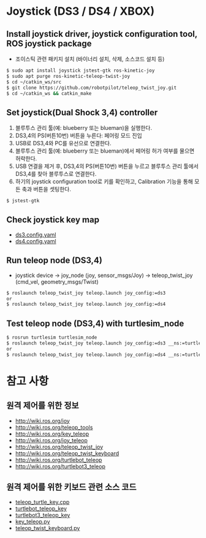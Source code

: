 # Joystick (DS3 / DS4 / XBOX)

## Install joystick driver, joystick configuration tool, ROS joystick package
- 조이스틱 관련 패키지 설치 (바이너리 설치, 삭제, 소스코드 설치 등)
```bash
$ sudo apt install joystick jstest-gtk ros-kinetic-joy
$ sudo apt purge ros-kinetic-teleop-twist-joy
$ cd ~/catkin_ws/src
$ git clone https://github.com/robotpilot/teleop_twist_joy.git
$ cd ~/catkin_ws && catkin_make
```

## Set joystick(Dual Shock 3,4) controller
1. 블루투스 관리 툴(예: blueberry 또는 blueman)을 실행한다.
1. DS3,4의 PS(버튼10번) 버튼을 누른다: 페어링 모드 진입
1. USB로 DS3,4와 PC를 유선으로 연결한다.
1. 블루투스 관리 툴(예: blueberry 또는 blueman)에서 페어링 허가 여부를 물으면 허락한다.
1. USB 연결을 제거 후, DS3,4의 PS(버튼10번) 버튼을 누르고 블루투스 관리 툴에서 DS3,4를 찾아 블루투스로 연결한다.
1. 하기의 joystick configuration tool로 키를 확인하고, Calibration 기능을 통해 모든 축과 버튼을 셋팅한다.
```bash
$ jstest-gtk 
```

## Check joystick key map
- [ds3.config.yaml](https://github.com/robotpilot/teleop_twist_joy/blob/melodic-devel/config/ds3.config.yaml)
- [ds4.config.yaml](https://github.com/robotpilot/teleop_twist_joy/blob/melodic-devel/config/ds4.config.yaml)

## Run teleop node (DS3,4)
- joystick device -> joy_node (joy, sensor_msgs/Joy) -> teleop_twist_joy (cmd_vel, geometry_msgs/Twist)
```bash
$ roslaunch teleop_twist_joy teleop.launch joy_config:=ds3
or
$ roslaunch teleop_twist_joy teleop.launch joy_config:=ds4
```

## Test teleop node (DS3,4) with turtlesim_node
```bash
$ rosrun turtlesim turtlesim_node
$ roslaunch teleop_twist_joy teleop.launch joy_config:=ds3 __ns:=turtle1
or
$ roslaunch teleop_twist_joy teleop.launch joy_config:=ds4 __ns:=turtle1
```

# 참고 사항
## 원격 제어를 위한 정보
- http://wiki.ros.org/joy
- http://wiki.ros.org/teleop_tools
- http://wiki.ros.org/key_teleop
- http://wiki.ros.org/joy_teleop
- http://wiki.ros.org/teleop_twist_joy
- http://wiki.ros.org/teleop_twist_keyboard
- http://wiki.ros.org/turtlebot_teleop
- http://wiki.ros.org/turtlebot3_teleop

## 원격 제어를 위한 키보드 관련 소스 코드
- [teleop_turtle_key.cpp](https://github.com/ros/ros_tutorials/blob/melodic-devel/turtlesim/tutorials/teleop_turtle_key.cpp)
- [turtlebot_teleop_key](https://github.com/turtlebot/turtlebot/blob/kinetic/turtlebot_teleop/scripts/turtlebot_teleop_key)
- [turtlebot3_teleop_key](https://github.com/ROBOTIS-GIT/turtlebot3/blob/master/turtlebot3_teleop/nodes/turtlebot3_teleop_key)
- [key_teleop.py](https://github.com/ros-teleop/teleop_tools/blob/kinetic-devel/key_teleop/scripts/key_teleop.py)
- [teleop_twist_keyboard.py](https://github.com/ros-teleop/teleop_twist_keyboard/blob/master/teleop_twist_keyboard.py)
